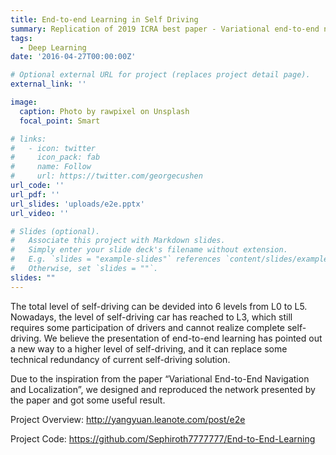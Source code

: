 ```yaml
---
title: End-to-end Learning in Self Driving
summary: Replication of 2019 ICRA best paper - Variational end-to-end navigation and localization
tags:
  - Deep Learning
date: '2016-04-27T00:00:00Z'

# Optional external URL for project (replaces project detail page).
external_link: ''

image:
  caption: Photo by rawpixel on Unsplash
  focal_point: Smart

# links:
#   - icon: twitter
#     icon_pack: fab
#     name: Follow
#     url: https://twitter.com/georgecushen
url_code: ''
url_pdf: ''
url_slides: 'uploads/e2e.pptx'
url_video: ''

# Slides (optional).
#   Associate this project with Markdown slides.
#   Simply enter your slide deck's filename without extension.
#   E.g. `slides = "example-slides"` references `content/slides/example-slides.md`.
#   Otherwise, set `slides = ""`.
slides: ""
---
```


The total level of self-driving can be devided into 6 levels from L0 to L5. Nowadays, the level of self-driving car has reached to L3, which still requires some participation of drivers and cannot realize complete self-driving. We believe the presentation of end-to-end learning has pointed out a new way to a higher level of self-driving, and it can replace some technical redundancy of current self-driving solution.

Due to the inspiration from the paper “Variational End-to-End Navigation and Localization”, we designed and reproduced the network presented by the paper and got some useful result.

Project Overview: http://yangyuan.leanote.com/post/e2e

Project Code: https://github.com/Sephiroth7777777/End-to-End-Learning
